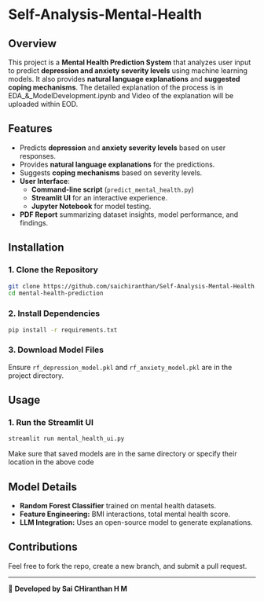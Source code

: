 # Self-Analysis-Mental-Health

## Overview
This project is a **Mental Health Prediction System** that analyzes user input to predict **depression and anxiety severity levels** using machine learning models. It also provides **natural language explanations** and **suggested coping mechanisms**. The detailed explanation of the process is in EDA_&_ModelDevelopment.ipynb and Video of the explanation will be uploaded within EOD.

## Features
- Predicts **depression** and **anxiety severity levels** based on user responses.
- Provides **natural language explanations** for the predictions.
- Suggests **coping mechanisms** based on severity levels.
- **User Interface**:
  - **Command-line script** (`predict_mental_health.py`)
  - **Streamlit UI** for an interactive experience.
  - **Jupyter Notebook** for model testing.
- **PDF Report** summarizing dataset insights, model performance, and findings.

## Installation
### 1. Clone the Repository
```bash
git clone https://github.com/saichiranthan/Self-Analysis-Mental-Health.git
cd mental-health-prediction
```

### 2. Install Dependencies
```bash
pip install -r requirements.txt
```

### 3. Download Model Files
Ensure `rf_depression_model.pkl` and `rf_anxiety_model.pkl` are in the project directory.

## Usage
### 1. Run the Streamlit UI
```bash
streamlit run mental_health_ui.py
```
Make sure that saved models are in the same directory or specify their location in the above code

## Model Details
- **Random Forest Classifier** trained on mental health datasets.
- **Feature Engineering:** BMI interactions, total mental health score.
- **LLM Integration:** Uses an open-source model to generate explanations.

## Contributions
Feel free to fork the repo, create a new branch, and submit a pull request.


---

🚀 **Developed by Sai CHiranthan H M**

